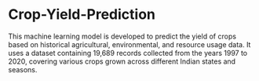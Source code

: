 # Crop-Yield-Prediction
This machine learning model is developed to predict the yield of crops based on historical agricultural, environmental, and resource usage data. It uses a dataset containing 19,689 records collected from the years 1997 to 2020, covering various crops grown across different Indian states and seasons.

